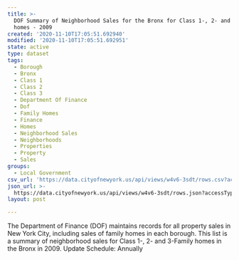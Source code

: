 ```yaml
---
title: >-
  DOF Summary of Neighborhood Sales for the Bronx for Class 1-, 2- and 3-Family
  homes - 2009
created: '2020-11-10T17:05:51.692940'
modified: '2020-11-10T17:05:51.692951'
state: active
type: dataset
tags:
  - Borough
  - Bronx
  - Class 1
  - Class 2
  - Class 3
  - Department Of Finance
  - Dof
  - Family Homes
  - Finance
  - Homes
  - Neighborhood Sales
  - Neighborhoods
  - Properties
  - Property
  - Sales
groups:
  - Local Government
csv_url: 'https://data.cityofnewyork.us/api/views/w4v6-3sdt/rows.csv?accessType=DOWNLOAD'
json_url: >-
  https://data.cityofnewyork.us/api/views/w4v6-3sdt/rows.json?accessType=DOWNLOAD
layout: post

---
```

The Department of Finance (DOF) maintains records for all property sales in New York City, including sales of family homes in each borough. This list is a summary of neighborhood sales for Class 1-, 2- and 3-Family homes in the Bronx in 2009.
Update Schedule: Annually
